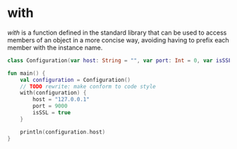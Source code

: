 # with

*with* is a function defined in the standard library that can be used to access members of an object in a more concise way, avoiding having to
prefix each member with the instance name. 

<div class="language-kotlin" theme="idea" data-min-compiler-version="1.3">

```kotlin
class Configuration(var host: String = "", var port: Int = 0, var isSSL: Boolean = false) 

fun main() {
    val configuration = Configuration() 
    // TODO rewrite: make conform to code style
    with(configuration) {
        host = "127.0.0.1"
        port = 9000            
        isSSL = true
    }

    println(configuration.host)
}
```

</div>
